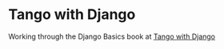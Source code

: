 # Tango with Django

Working through the Django Basics book at [Tango with Django](http://www.tangowithdjango.com/book17)
